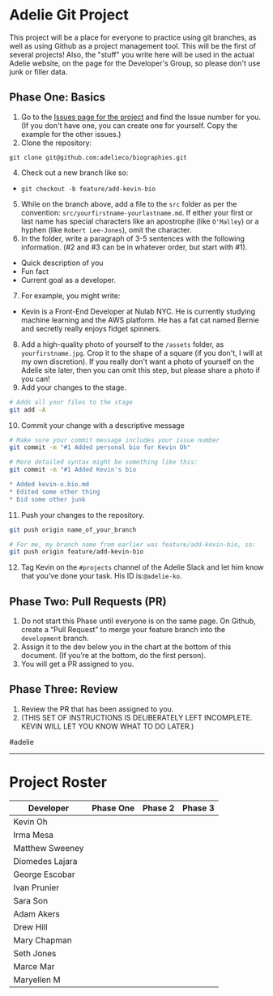 # Adelie Git Project 

This project will be a place for everyone to practice using git branches, as well as using Github as a project management tool. This will be the first of several projects! Also, the "stuff" you write here will be used in the actual Adelie website, on the page for the Developer's Group, so please don't use junk or filler data.

## Phase One: Basics
1. Go to the [Issues page for the project](https://github.com/adelieco/biographies/issues) and find the Issue number for you. (If you don't have one, you can create one for yourself. Copy the example for the other issues.)
2. Clone the repository:
```
git clone git@github.com:adelieco/biographies.git
```
4. Check out a new branch like so:
  - `git checkout -b feature/add-kevin-bio`
5. While on the branch above, add a file to the `src` folder as per the convention: `src/yourfirstname-yourlastname.md`.  If either your first or last name has special characters like an apostrophe (like `O'Malley`)  or a hyphen (like `Robert Lee-Jones`), omit the character.
6. In the folder, write a paragraph of 3-5 sentences with the following information. (#2 and #3 can be in whatever order, but start with #1).
  - Quick description of you
  - Fun fact
  - Current goal as a developer.
7. For example, you might write:
  - Kevin is a Front-End Developer at Nulab NYC. He is currently studying machine learning and the AWS platform. He has a fat cat named Bernie and secretly really enjoys fidget spinners.
8. Add a high-quality photo of yourself to the `/assets` folder, as `yourfirstname.jpg`. Crop it to the shape of a square (if you don't, I will at my own discretion). If you really don't want a photo of yourself on the Adelie site later, then you can omit this step, but please share a photo if you can!
9. Add your changes to the stage.
```bash
# Adds all your files to the stage
git add -A
```
10. Commit your change with a descriptive message
```bash
# Make sure your commit message includes your issue number
git commit -m "#1 Added personal bio for Kevin Oh"

# More detailed syntax might be something like this:
git commit -m "#1 Added Kevin's bio

* Added kevin-o.bio.md
* Edited some other thing 
* Did some other junk
```
11. Push your changes to the repository.
```bash
git push origin name_of_your_branch

# For me, my branch name from earlier was feature/add-kevin-bio, so:
git push origin feature/add-kevin-bio
```
12. Tag Kevin on the `#projects` channel of the Adelie Slack and let him know that you’ve done your task. His ID is:`@adelie-ko`.

## Phase Two: Pull Requests (PR)
1. Do not start this Phase until everyone is on the same page. On Github, create a “Pull Request” to merge your feature branch into the `development` branch.
2. Assign it to the dev below you in the chart at the bottom of this document. (If you’re at the bottom, do the first person).
3. You will get a PR assigned to you. 

## Phase Three: Review
1. Review the PR that has been assigned to you.
2. (THIS SET OF INSTRUCTIONS IS DELIBERATELY LEFT INCOMPLETE. KEVIN WILL LET YOU KNOW WHAT TO DO LATER.)


#adelie

---

# Project Roster

Developer|Phase One|Phase 2|Phase 3|
---------|---------|-------|-------|
Kevin Oh|||
Irma Mesa|||
Matthew Sweeney|||
Diomedes Lajara|||
George Escobar|||
Ivan Prunier|||
Sara Son|||
Adam Akers|||
Drew Hill|||
Mary Chapman|||
Seth Jones|||
Marce Mar|||
Maryellen M|||